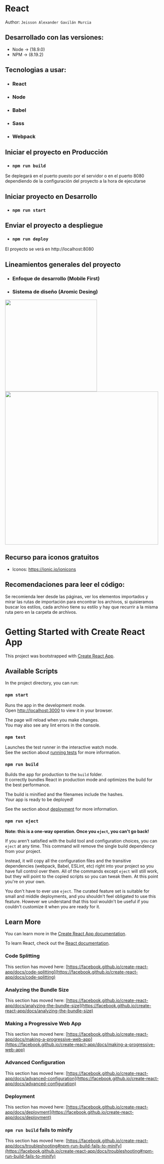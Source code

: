 # React

Author: `Jeisson Alexander Gavilán Murcia`

## Desarrollado con las versiones:

-   Node -> (18.9.0)
-   NPM -> (8.19.2)

## Tecnologias a usar:

-   ### React
-   ### Node
-   ### Babel
-   ### Sass
-   ### Webpack

## Iniciar el proyecto en Producción

-   ### `npm run build`

Se deplegará en el puerto puesto por el servidor o en el puerto 8080 dependiendo de la configuración del proyecto a la hora de ejecutarse

## Iniciar proyecto en Desarrollo

-   ### `npm run start`

## Enviar el proyecto a despliegue

-   ### `npm run deploy`

El proyecto se verá en http://localhost:8080

## Lineamientos generales del proyecto

-   ### Enfoque de desarrollo (Mobile First)
-   ### Sistema de diseño (Aromic Desing)

<img src="https://www.netone.com.ar/documentos/7/381_mobilefirst.png" width ="300px">
<br>
<img src="https://miro.medium.com/max/1400/1*fOVQj8dgr1Oobj3Uta24JQ.png" width ="500px">

## Recurso para iconos gratuitos

-   Iconos: https://ionic.io/ionicons

## Recomendaciones para leer el código:

Se recomienda leer desde las páginas, ver los elementos importados y mirar las rutas de importación para encontrar los archivos, si quisieramos buscar los estilos, cada archivo tiene su estilo y hay que recurrir a la misma ruta pero en la carpeta de archivos.

# Getting Started with Create React App

This project was bootstrapped with [Create React App](https://github.com/facebook/create-react-app).

## Available Scripts

In the project directory, you can run:

### `npm start`

Runs the app in the development mode.\
Open [http://localhost:3000](http://localhost:3000) to view it in your browser.

The page will reload when you make changes.\
You may also see any lint errors in the console.

### `npm test`

Launches the test runner in the interactive watch mode.\
See the section about [running tests](https://facebook.github.io/create-react-app/docs/running-tests) for more information.

### `npm run build`

Builds the app for production to the `build` folder.\
It correctly bundles React in production mode and optimizes the build for the best performance.

The build is minified and the filenames include the hashes.\
Your app is ready to be deployed!

See the section about [deployment](https://facebook.github.io/create-react-app/docs/deployment) for more information.

### `npm run eject`

**Note: this is a one-way operation. Once you `eject`, you can't go back!**

If you aren't satisfied with the build tool and configuration choices, you can `eject` at any time. This command will remove the single build dependency from your project.

Instead, it will copy all the configuration files and the transitive dependencies (webpack, Babel, ESLint, etc) right into your project so you have full control over them. All of the commands except `eject` will still work, but they will point to the copied scripts so you can tweak them. At this point you're on your own.

You don't have to ever use `eject`. The curated feature set is suitable for small and middle deployments, and you shouldn't feel obligated to use this feature. However we understand that this tool wouldn't be useful if you couldn't customize it when you are ready for it.

## Learn More

You can learn more in the [Create React App documentation](https://facebook.github.io/create-react-app/docs/getting-started).

To learn React, check out the [React documentation](https://reactjs.org/).

### Code Splitting

This section has moved here: [https://facebook.github.io/create-react-app/docs/code-splitting](https://facebook.github.io/create-react-app/docs/code-splitting)

### Analyzing the Bundle Size

This section has moved here: [https://facebook.github.io/create-react-app/docs/analyzing-the-bundle-size](https://facebook.github.io/create-react-app/docs/analyzing-the-bundle-size)

### Making a Progressive Web App

This section has moved here: [https://facebook.github.io/create-react-app/docs/making-a-progressive-web-app](https://facebook.github.io/create-react-app/docs/making-a-progressive-web-app)

### Advanced Configuration

This section has moved here: [https://facebook.github.io/create-react-app/docs/advanced-configuration](https://facebook.github.io/create-react-app/docs/advanced-configuration)

### Deployment

This section has moved here: [https://facebook.github.io/create-react-app/docs/deployment](https://facebook.github.io/create-react-app/docs/deployment)

### `npm run build` fails to minify

This section has moved here: [https://facebook.github.io/create-react-app/docs/troubleshooting#npm-run-build-fails-to-minify](https://facebook.github.io/create-react-app/docs/troubleshooting#npm-run-build-fails-to-minify)
